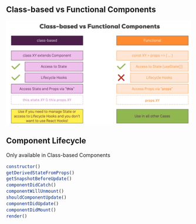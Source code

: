 ## Class-based vs Functional Components
![Class vs Functional Components](./pics/ClassVsFunc.png)


## Component Lifecycle
Only available in Class-based Components
```js
constructor()
getDerivedStateFromProps()
getSnapshotBeforeUpdate()
componentDidCatch()
componentWillUnmount()
shouldComponentUpdate()
componentDidUpdate()
componentDidMount()
render()
```
